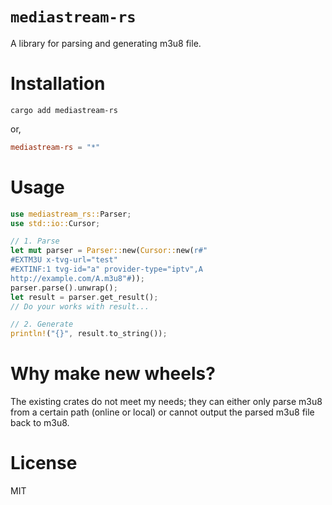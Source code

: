 # `mediastream-rs`
A library for parsing and generating m3u8 file.

# Installation
```shell
cargo add mediastream-rs
```
or,  
```toml
mediastream-rs = "*"
```

# Usage
```rust
use mediastream_rs::Parser;
use std::io::Cursor;

// 1. Parse
let mut parser = Parser::new(Cursor::new(r#"
#EXTM3U x-tvg-url="test"
#EXTINF:1 tvg-id="a" provider-type="iptv",A
http://example.com/A.m3u8"#));
parser.parse().unwrap();
let result = parser.get_result();
// Do your works with result...

// 2. Generate
println!("{}", result.to_string());
```

# Why make new wheels?
The existing crates do not meet my needs; they can either only parse m3u8 from a certain path (online or local) or cannot output the parsed m3u8 file back to m3u8.  

# License
MIT
